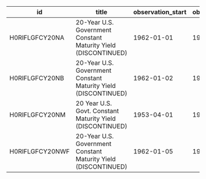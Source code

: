 | id              | title                                                          | observation_start   | observation_end   |
|-----------------|----------------------------------------------------------------|---------------------|-------------------|
| H0RIFLGFCY20NA  | 20-Year U.S. Government Constant Maturity Yield (DISCONTINUED) | 1962-01-01          | 1986-01-01        |
| H0RIFLGFCY20NB  | 20-Year U.S. Government Constant Maturity Yield (DISCONTINUED) | 1962-01-02          | 1986-12-31        |
| H0RIFLGFCY20NM  | 20 Year U.S. Govt. Constant Maturity Yield (DISCONTINUED)      | 1953-04-01          | 1986-12-01        |
| H0RIFLGFCY20NWF | 20-Year U.S. Government Constant Maturity Yield (DISCONTINUED) | 1962-01-05          | 1987-01-02        |